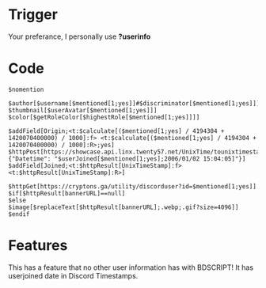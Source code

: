 # Trigger
Your preferance, I personally use **?userinfo**

# Code
```
$nomention

$author[$username[$mentioned[1;yes]]#$discriminator[$mentioned[1;yes]]]
$thumbnail[$userAvatar[$mentioned[1;yes]]]
$color[$getRoleColor[$highestRole[$mentioned[1;yes]]]]

$addField[Origin;<t:$calculate[($mentioned[1;yes] / 4194304 + 1420070400000) / 1000]:f> <t:$calculate[($mentioned[1;yes] / 4194304 + 1420070400000) / 1000]:R>;yes]
$httpPost[https://showcase.api.linx.twenty57.net/UnixTime/tounixtimestamp;{"Datetime": "$userJoined[$mentioned[1;yes];2006/01/02 15:04:05]"}]
$addField[Joined;<t:$httpResult[UnixTimeStamp]:f> <t:$httpResult[UnixTimeStamp]:R>]

$httpGet[https://cryptons.ga/utility/discorduser?id=$mentioned[1;yes]]
$if[$httpResult[bannerURL]==null]
$else
$image[$replaceText[$httpResult[bannerURL];.webp;.gif?size=4096]]
$endif
```

# Features
This has a feature that no other user information has with BDSCRIPT! It has userjoined date in Discord Timestamps.
